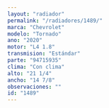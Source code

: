 ```yaml
---
layout: "radiador"
permalink: "/radiadores/1489/"
marca: "Chevrolet"
modelo: "Tornado"
ano: "2020"
motor: "L4 1.8"
transmision: "Estándar"
parte: "94715935"
clima: "Con clima"
alto: "21 1/4"
ancho: "14 7/8"
observaciones: ""
id: "1489"
---
```


